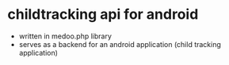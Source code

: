 # childtracking api for android

- written in medoo.php library
- serves as a backend for an android application (child tracking application)

